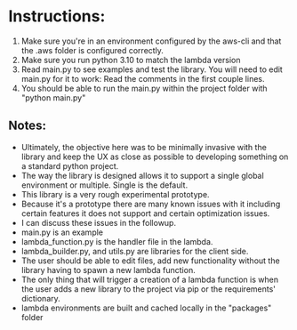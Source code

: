 
# Instructions:

1. Make sure you're in an environment configured by the aws-cli and that the .aws folder is configured correctly. 
2. Make sure you run python 3.10 to match the lambda version
3. Read main.py to see examples and test the library. You will need to edit main.py for it to work: Read the comments in the first couple lines. 
4. You should be able to run the main.py within the project folder with "python main.py"

## Notes:
- Ultimately, the objective here was to be minimally invasive with the library and keep the UX as close as possible to developing something on a standard python project.
- The way the library is designed allows it to support a single global environment or multiple. Single is the default.
- This library is a very rough experimental prototype.
- Because it's a prototype there are many known issues with it including certain features it does not support and certain optimization issues. 
- I can discuss these issues in the followup.   
- main.py is an example 
- lambda_function.py is the handler file in the lambda.
- lambda_builder.py, and utils.py are libraries for the client side.
- The user should be able to edit files, add new functionality without the library having to spawn a new lambda function.
- The only thing that will trigger a creation of a lambda function is when the user adds a new library to the project via pip or the requirements' dictionary.
- lambda environments are built and cached locally in the "packages" folder